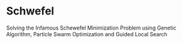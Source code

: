 # Schwefel
Solving the Infamous Schewefel Minimization Problem using Genetic Algorithm, Particle Swarm Optimization and Guided Local Search

